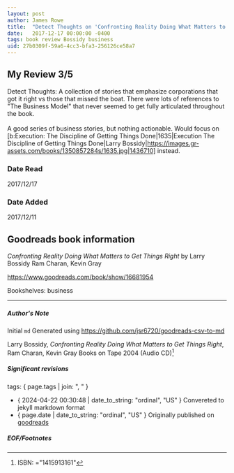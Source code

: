 ```yaml
---
layout: post
author: James Rowe
title:  "Detect Thoughts on 'Confronting Reality Doing What Matters to Get Things Right'"
date:   2017-12-17 00:00:00 -0400
tags: book review Bossidy business
uid: 27b0309f-59a6-4cc3-bfa3-256126ce58a7
---
```


<!-- highly dependent on how you personally use jekyll templates, and how you want this to show up -->

## My Review 3/5

Detect Thoughts: A collection of stories that emphasize corporations that got it right vs those that missed the boat. There were lots of references to "The Business Model" that never seemed to get fully articulated throughout the book.<br/><br/>A good series of business stories, but nothing actionable. Would focus on [b:Execution: The Discipline of Getting Things Done|1635|Execution  The Discipline of Getting Things Done|Larry Bossidy|https://images.gr-assets.com/books/1350857284s/1635.jpg|1436710] instead.

### Date Read
2017/12/17

### Date Added
2017/12/11

## Goodreads book information

*Confronting Reality Doing What Matters to Get Things Right* by Larry Bossidy
Ram Charan, Kevin Gray

https://www.goodreads.com/book/show/16681954

Bookshelves: business

---

##### Author's Note

Initial `md` Generated using https://github.com/jsr6720/goodreads-csv-to-md

Larry Bossidy, *Confronting Reality Doing What Matters to Get Things Right*, Ram Charan, Kevin Gray Books on Tape 2004 (Audio CD)[^1]

##### Significant revisions

tags: { page.tags | join: ", " } <!-- todo move this somewhere -->

- { 2024-04-22 00:30:48 | date_to_string: "ordinal", "US" } Convereted to jekyll markdown format 
- { page.date | date_to_string: "ordinal", "US" } Originally published on [goodreads](https://www.goodreads.com)

##### EOF/Footnotes

[^1]: ISBN: ="1415913161"
